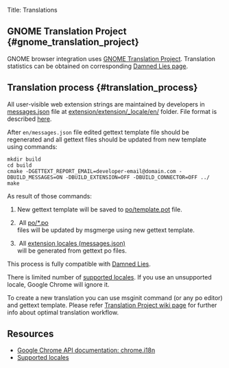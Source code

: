 Title: Translations

## GNOME Translation Project {#gnome_translation_project}

GNOME browser integration uses [GNOME Translation Project](TranslationProject). Translation statistics can be obtained on corresponding [Damned Lies page](https://l10n.gnome.org/module/chrome-gnome-shell/).

## Translation process {#translation_process}

All user-visible web extension strings are maintained by developers in [messages.json](https://git.gnome.org/browse/chrome-gnome-shell/tree/extension/_locales/en/messages.json) file at [extension/extension/\_locale/en/](https://git.gnome.org/browse/chrome-gnome-shell/tree/extension/_locales/en/) folder. File format is described [here](https://developer.chrome.com/extensions/i18n-messages).

After `en/messages.json` file edited gettext template file should be regenerated and all gettext files should be updated from new template using commands:

```
mkdir build
cd build
cmake -DGETTEXT_REPORT_EMAIL=developer-email@domain.com -DBUILD_MESSAGES=ON -DBUILD_EXTENSION=OFF -DBUILD_CONNECTOR=OFF ../
make
```

As result of those commands:

1.  New gettext template will be saved to
    [po/template.pot](https://git.gnome.org/browse/chrome-gnome-shell/tree/po/template.pot)
    file.

2.  All [po/*.po](https://git.gnome.org/browse/chrome-gnome-shell/tree/po) files will be updated by msgmerge using new gettext template.
3.  All [extension locales (messages.json)](https://git.gnome.org/browse/chrome-gnome-shell/tree/extension/_locales) will be generated from gettext po files. 

This process is fully compatible with [Damned Lies](https://l10n.gnome.org/module/chrome-gnome-shell/).

There is limited number of [supported locales](https://developer.chrome.com/webstore/i18n?csw=1#localeTable).
If you use an unsupported locale, Google Chrome will ignore it.

To create a new translation you can use msginit command (or any po editor) and gettext template. Please refer [Translation Project wiki page](TranslationProject) for further info about optimal translation workflow.

## Resources

-   [Google Chrome API documentation: chrome.i18n](https://developer.chrome.com/extensions/i18n)
-   [Supported locales](https://developer.chrome.com/webstore/i18n?csw=1#localeTable)
